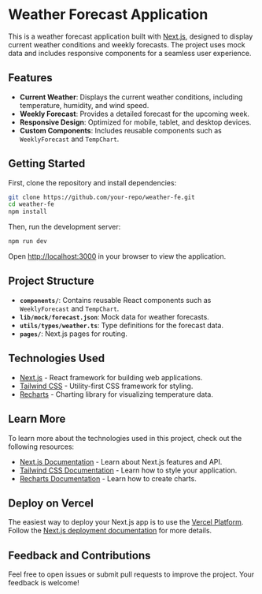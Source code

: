 # Weather Forecast Application

This is a weather forecast application built with [Next.js](https://nextjs.org), designed to display current weather conditions and weekly forecasts. The project uses mock data and includes responsive components for a seamless user experience.

## Features

- **Current Weather**: Displays the current weather conditions, including temperature, humidity, and wind speed.
- **Weekly Forecast**: Provides a detailed forecast for the upcoming week.
- **Responsive Design**: Optimized for mobile, tablet, and desktop devices.
- **Custom Components**: Includes reusable components such as `WeeklyForecast` and `TempChart`.

## Getting Started

First, clone the repository and install dependencies:

```bash
git clone https://github.com/your-repo/weather-fe.git
cd weather-fe
npm install
```

Then, run the development server:

```bash
npm run dev
```

Open [http://localhost:3000](http://localhost:3000) in your browser to view the application.

## Project Structure

- **`components/`**: Contains reusable React components such as `WeeklyForecast` and `TempChart`.
- **`lib/mock/forecast.json`**: Mock data for weather forecasts.
- **`utils/types/weather.ts`**: Type definitions for the forecast data.
- **`pages/`**: Next.js pages for routing.

## Technologies Used

- [Next.js](https://nextjs.org) - React framework for building web applications.
- [Tailwind CSS](https://tailwindcss.com) - Utility-first CSS framework for styling.
- [Recharts](https://recharts.org) - Charting library for visualizing temperature data.

## Learn More

To learn more about the technologies used in this project, check out the following resources:

- [Next.js Documentation](https://nextjs.org/docs) - Learn about Next.js features and API.
- [Tailwind CSS Documentation](https://tailwindcss.com/docs) - Learn how to style your application.
- [Recharts Documentation](https://recharts.org/en-US/guide) - Learn how to create charts.

## Deploy on Vercel

The easiest way to deploy your Next.js app is to use the [Vercel Platform](https://vercel.com). Follow the [Next.js deployment documentation](https://nextjs.org/docs/app/building-your-application/deploying) for more details.

## Feedback and Contributions

Feel free to open issues or submit pull requests to improve the project. Your feedback is welcome!

